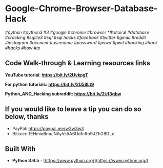 # Google-Chrome-Browser-Database-Hack

*#python* *#python3* *#3* *#google* *#chrome* *#browser* *#tutoiral *#database* *#cracking* *#sqlite3* *#sql* *#sql hacks* *#facebook*
*#twitter* *#gmail* *#reddit* *#instagram* *#account* *#username* *#password* *#pswd* *#pwd* *#hacking* *#hack* *#hacks* *#how* *#to*

## Code Walk-through & Learning resources links
**YouTube tutorial: https://bit.ly/2UvkpgT**

**For python tutorials: https://bit.ly/2U58Lt9**

**Python_AND_Hacking subreddit: https://bit.ly/2Uf3gbw**

## If you would like to leave a tip you can do so below, thanks 
* PayPal: https://paypal.me/w3w3w3
* Bitcoin: 1EHmioBmujNAyVs5A6Uo1nfto9JZhGBDLd


## Built With

* **Python 3.6.5** - [https://www.python.org/](https://www.python.org/)
